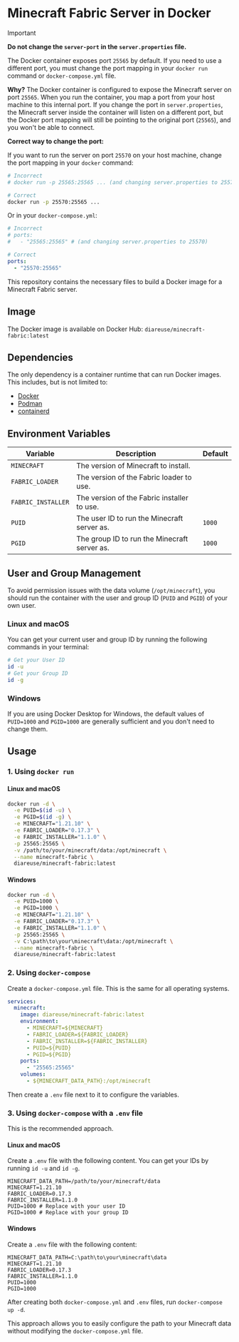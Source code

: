# Minecraft Fabric Server in Docker

> [!IMPORTANT]
> **Do not change the `server-port` in the `server.properties` file.**
>
> The Docker container exposes port `25565` by default. If you need to use a different port, you
> must change the port mapping in your `docker run` command or `docker-compose.yml` file.
>
> **Why?** The Docker container is configured to expose the Minecraft server on port `25565`. When
> you run the container, you map a port from your host machine to this internal port. If you change
> the port in `server.properties`, the Minecraft server inside the container will listen on a
> different port, but the Docker port mapping will still be pointing to the original port (`25565`),
> and you won\'t be able to connect.
>
> **Correct way to change the port:**
>
> If you want to run the server on port `25570` on your host machine, change the port mapping in
> your `docker` command:
>
> ```bash
> # Incorrect
> # docker run -p 25565:25565 ... (and changing server.properties to 25570)
>
> # Correct
> docker run -p 25570:25565 ...
> ```
>
> Or in your `docker-compose.yml`:
>
> ```yaml
> # Incorrect
> # ports:
> #   - "25565:25565" # (and changing server.properties to 25570)
>
> # Correct
> ports:
>   - "25570:25565"
> ```

This repository contains the necessary files to build a Docker image for a Minecraft Fabric server.

## Image

The Docker image is available on Docker Hub: `diareuse/minecraft-fabric:latest`

## Dependencies

The only dependency is a container runtime that can run Docker images. This includes, but is not
limited to:

* [Docker](https://docs.docker.com/engine/install/)
* [Podman](https://podman.io/getting-started/installation)
* [containerd](https://containerd.io/docs/getting-started/)

## Environment Variables

| Variable           | Description                                  | Default |
|--------------------|----------------------------------------------|---------|
| `MINECRAFT`        | The version of Minecraft to install.         |         |
| `FABRIC_LOADER`    | The version of the Fabric loader to use.     |         |
| `FABRIC_INSTALLER` | The version of the Fabric installer to use.  |         |
| `PUID`             | The user ID to run the Minecraft server as.  | `1000`  |
| `PGID`             | The group ID to run the Minecraft server as. | `1000`  |

## User and Group Management

To avoid permission issues with the data volume (`/opt/minecraft`), you should run the container
with the user and group ID (`PUID` and `PGID`) of your own user.

### Linux and macOS

You can get your current user and group ID by running the following commands in your terminal:

```bash
# Get your User ID
id -u
# Get your Group ID
id -g
```

### Windows

If you are using Docker Desktop for Windows, the default values of `PUID=1000` and `PGID=1000` are
generally sufficient and you don\'t need to change them.

## Usage

### 1. Using `docker run`

#### Linux and macOS

```bash
docker run -d \
  -e PUID=$(id -u) \
  -e PGID=$(id -g) \
  -e MINECRAFT="1.21.10" \
  -e FABRIC_LOADER="0.17.3" \
  -e FABRIC_INSTALLER="1.1.0" \
  -p 25565:25565 \
  -v /path/to/your/minecraft/data:/opt/minecraft \
  --name minecraft-fabric \
  diareuse/minecraft-fabric:latest
```

#### Windows

```bash
docker run -d \
  -e PUID=1000 \
  -e PGID=1000 \
  -e MINECRAFT="1.21.10" \
  -e FABRIC_LOADER="0.17.3" \
  -e FABRIC_INSTALLER="1.1.0" \
  -p 25565:25565 \
  -v C:\path\to\your\minecraft\data:/opt/minecraft \
  --name minecraft-fabric \
  diareuse/minecraft-fabric:latest
```

### 2. Using `docker-compose`

Create a `docker-compose.yml` file. This is the same for all operating systems.

```yaml
services:
  minecraft:
    image: diareuse/minecraft-fabric:latest
    environment:
      - MINECRAFT=${MINECRAFT}
      - FABRIC_LOADER=${FABRIC_LOADER}
      - FABRIC_INSTALLER=${FABRIC_INSTALLER}
      - PUID=${PUID}
      - PGID=${PGID}
    ports:
      - "25565:25565"
    volumes:
      - ${MINECRAFT_DATA_PATH}:/opt/minecraft
```

Then create a `.env` file next to it to configure the variables.

### 3. Using `docker-compose` with a `.env` file

This is the recommended approach.

#### Linux and macOS

Create a `.env` file with the following content. You can get your IDs by running `id -u` and
`id -g`.

```
MINECRAFT_DATA_PATH=/path/to/your/minecraft/data
MINECRAFT=1.21.10
FABRIC_LOADER=0.17.3
FABRIC_INSTALLER=1.1.0
PUID=1000 # Replace with your user ID
PGID=1000 # Replace with your group ID
```

#### Windows

Create a `.env` file with the following content:

```
MINECRAFT_DATA_PATH=C:\path\to\your\minecraft\data
MINECRAFT=1.21.10
FABRIC_LOADER=0.17.3
FABRIC_INSTALLER=1.1.0
PUID=1000
PGID=1000
```

After creating both `docker-compose.yml` and `.env` files, run `docker-compose up -d`.

This approach allows you to easily configure the path to your Minecraft data without modifying the
`docker-compose.yml` file.
